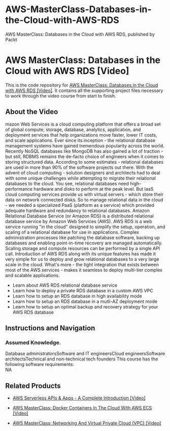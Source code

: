 # AWS-MasterClass-Databases-in-the-Cloud-with-AWS-RDS
AWS MasterClass: Databases in the Cloud with AWS RDS, published by Packt
# AWS MasterClass: Databases in the Cloud with AWS RDS [Video]
This is the code repository for [AWS MasterClass: Databases in the Cloud with AWS RDS [Video]](https://www.packtpub.com/application-development/aws-masterclass-databases-cloud-aws-rds-video). It contains all the supporting project files necessary to work through the video course from start to finish.
## About the Video 
mazon Web Services is a cloud computing platform that offers a broad set of global compute, storage, database, analytics, application, and deployment services that help organizations move faster, lower IT costs, and scale applications. Ever since its inception - the relational database management systems have gained tremendous popularity across the world. Recently NoSQL databases like MongoDB has also gained a lot of traction - but still, RDBMS remains the de-facto choice of engineers when it comes to storing structured data. According to some estimates - relational databases are used in more than 90% of the software projects out there. With the advent of cloud computing - solution designers and architects had to deal with some unique challenges while attempting to migrate their relational databases to the cloud. You see, relational databases need high-performance hardware and disks to perform at the peak level. But IaaS cloud computing services provide us with virtual servers - which store their data on network connected disks. So to manage relational data in the cloud - we needed a specialized PaaS (platform as a service) which provided adequate hardware and redundancy to relational databases. Amazon Relational Database Service (or Amazon RDS) is a distributed relational database service by Amazon Web Services (AWS). AWS RDS is a web service running "in the cloud" designed to simplify the setup, operation, and scaling of a relational database for use in applications. Complex administration processes like patching the database software, backing up databases and enabling point-in-time recovery are managed automatically. Scaling storage and compute resources can be performed by a single API call. Introduction of AWS RDS along with its unique features has made it very simple for us to deploy and grow relational databases to a very large scale in the cloud. What's more - the tight integration that exists between most of the AWS services - makes it seamless to deploy multi-tier complex and scalable applications.
<DIV class=book-info-will-learn-text>
<UL>
<LI>Learn about AWS RDS relational database service
<LI>Learn how to deploy a private RDS database in a custom AWS VPC
<LI>Learn how to setup an RDS database in high availability mode
<LI>Learn how to setup an RDS database in a mutli-AZ deployment mode
<LI>Learn how to setup an optimal backup and recovery strategy for your AWS RDS database</LI></UL></DIV>

## Instructions and Navigation
### Assumed Knowledge.
Database administratorsSoftware and IT engineersCloud engineersSoftware architectsTechnical and non-technical tech founders
This course has the following software requirements:<br/>
NA

## Related Products
* [AWS Serverless APIs & Apps - A Complete Introduction [Video]](https://www.packtpub.com/virtualization-and-cloud/aws-serverless-apis-apps-complete-introduction-video)

* [AWS MasterClass: Docker Containers In The Cloud With AWS ECS [Video]](https://www.packtpub.com/application-development/aws-masterclass-docker-containers-cloud-aws-ecs-video)

* [AWS MasterClass: Networking And Virtual Private Cloud (VPC) [Video]](https://www.packtpub.com/virtualization-and-cloud/aws-masterclass-networking-and-virtual-private-cloud-vpc-video)
